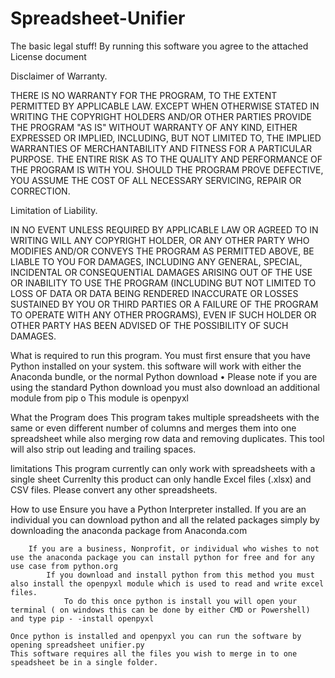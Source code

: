 # Spreadsheet-Unifier

The basic legal stuff!
    By running this software you agree to the attached License document


  Disclaimer of Warranty.

  THERE IS NO WARRANTY FOR THE PROGRAM, TO THE EXTENT PERMITTED BY
APPLICABLE LAW.  EXCEPT WHEN OTHERWISE STATED IN WRITING THE COPYRIGHT
HOLDERS AND/OR OTHER PARTIES PROVIDE THE PROGRAM "AS IS" WITHOUT WARRANTY
OF ANY KIND, EITHER EXPRESSED OR IMPLIED, INCLUDING, BUT NOT LIMITED TO,
THE IMPLIED WARRANTIES OF MERCHANTABILITY AND FITNESS FOR A PARTICULAR
PURPOSE.  THE ENTIRE RISK AS TO THE QUALITY AND PERFORMANCE OF THE PROGRAM
IS WITH YOU.  SHOULD THE PROGRAM PROVE DEFECTIVE, YOU ASSUME THE COST OF
ALL NECESSARY SERVICING, REPAIR OR CORRECTION.

  Limitation of Liability.

  IN NO EVENT UNLESS REQUIRED BY APPLICABLE LAW OR AGREED TO IN WRITING
WILL ANY COPYRIGHT HOLDER, OR ANY OTHER PARTY WHO MODIFIES AND/OR CONVEYS
THE PROGRAM AS PERMITTED ABOVE, BE LIABLE TO YOU FOR DAMAGES, INCLUDING ANY
GENERAL, SPECIAL, INCIDENTAL OR CONSEQUENTIAL DAMAGES ARISING OUT OF THE
USE OR INABILITY TO USE THE PROGRAM (INCLUDING BUT NOT LIMITED TO LOSS OF
DATA OR DATA BEING RENDERED INACCURATE OR LOSSES SUSTAINED BY YOU OR THIRD
PARTIES OR A FAILURE OF THE PROGRAM TO OPERATE WITH ANY OTHER PROGRAMS),
EVEN IF SUCH HOLDER OR OTHER PARTY HAS BEEN ADVISED OF THE POSSIBILITY OF
SUCH DAMAGES.



What is required to run this program.
    You must first ensure that you have Python installed on your system. this software will work with either the Anaconda bundle, or the normal Python download
        • Please note if you are using the standard Python download you must also download an additional module from pip
            o This module is openpyxl

What the Program does
    This program takes multiple spreadsheets with the same or even different number of columns and merges them into one spreadsheet while also merging row data and removing duplicates. This tool will also strip out leading and trailing spaces.

limitations
    This program currently can only work with spreadsheets with a single sheet
    Currenlty this product can only handle Excel files (.xlsx) and CSV files. Please convert any other spreadsheets.

 
How to use
    Ensure you have a Python Interpreter installed.
        If you are an individual you can download python and all the related packages simply by downloading the anaconda package from Anaconda.com

        If you are a business, Nonprofit, or individual who wishes to not use the anaconda package you can install python for free and for any use case from python.org
	        If you download and install python from this method you must also install the openpyxl module which is used to read and write excel files.
		        To do this once python is install you will open your terminal ( on windows this can be done by either CMD or Powershell) and type pip - -install openpyxl

    Once python is installed and openpyxl you can run the software by opening spreadsheet unifier.py
    This software requires all the files you wish to merge in to one speadsheet be in a single folder.
